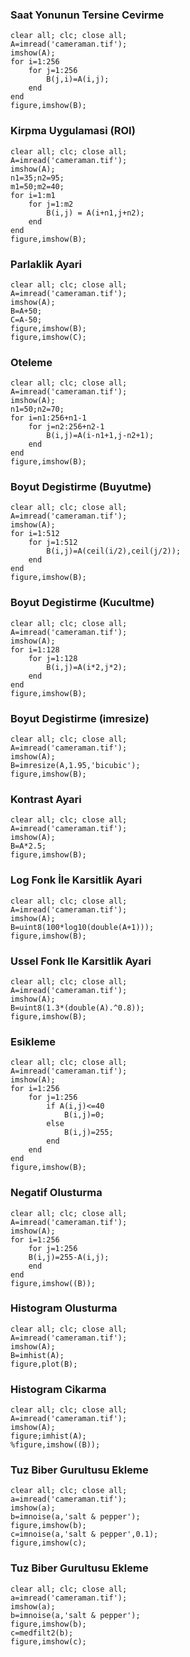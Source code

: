### Saat Yonunun Tersine Cevirme

    clear all; clc; close all;
    A=imread('cameraman.tif');
    imshow(A);
    for i=1:256
        for j=1:256
            B(j,i)=A(i,j);
        end
    end
    figure,imshow(B);

### Kirpma Uygulamasi (ROI)

    clear all; clc; close all;
    A=imread('cameraman.tif');
    imshow(A);
    n1=35;n2=95;
    m1=50;m2=40;
    for i=1:m1
        for j=1:m2
            B(i,j) = A(i+n1,j+n2);
        end
    end
    figure,imshow(B);

### Parlaklik Ayari

    clear all; clc; close all;
    A=imread('cameraman.tif');
    imshow(A);
    B=A+50;
    C=A-50;
    figure,imshow(B);
    figure,imshow(C);

### Oteleme

    clear all; clc; close all;
    A=imread('cameraman.tif');
    imshow(A);
    n1=50;n2=70;
    for i=n1:256+n1-1
        for j=n2:256+n2-1
            B(i,j)=A(i-n1+1,j-n2+1);
        end
    end
    figure,imshow(B);

### Boyut Degistirme (Buyutme)

    clear all; clc; close all;
    A=imread('cameraman.tif');
    imshow(A);
    for i=1:512
        for j=1:512
            B(i,j)=A(ceil(i/2),ceil(j/2));
        end
    end
    figure,imshow(B);

### Boyut Degistirme (Kucultme)

    clear all; clc; close all;
    A=imread('cameraman.tif');
    imshow(A);
    for i=1:128
        for j=1:128
            B(i,j)=A(i*2,j*2);
        end
    end
    figure,imshow(B);

### Boyut Degistirme (imresize)

    clear all; clc; close all;
    A=imread('cameraman.tif');
    imshow(A);
    B=imresize(A,1.95,'bicubic');
    figure,imshow(B);

### Kontrast Ayari

    clear all; clc; close all;
    A=imread('cameraman.tif');
    imshow(A);
    B=A*2.5;
    figure,imshow(B);

### Log Fonk İle Karsitlik Ayari

    clear all; clc; close all;
    A=imread('cameraman.tif');
    imshow(A);
    B=uint8(100*log10(double(A+1)));
    figure,imshow(B);

### Ussel Fonk Ile Karsitlik Ayari

    clear all; clc; close all;
    A=imread('cameraman.tif');
    imshow(A);
    B=uint8(1.3*(double(A).^0.8));
    figure,imshow(B);

### Esikleme

    clear all; clc; close all;
    A=imread('cameraman.tif');
    imshow(A);
    for i=1:256
        for j=1:256
            if A(i,j)<=40
                B(i,j)=0;
            else
                B(i,j)=255;
            end
        end
    end
    figure,imshow(B);

### Negatif Olusturma

    clear all; clc; close all;
    A=imread('cameraman.tif');
    imshow(A);
    for i=1:256
        for j=1:256
        B(i,j)=255-A(i,j);
        end
    end
    figure,imshow((B));

### Histogram Olusturma

    clear all; clc; close all;
    A=imread('cameraman.tif');
    imshow(A);
    B=imhist(A);
    figure,plot(B);

### Histogram Cikarma

    clear all; clc; close all;
    A=imread('cameraman.tif');
    imshow(A);
    figure;imhist(A);
    %figure,imshow((B));

### Tuz Biber Gurultusu Ekleme

    clear all; clc; close all;
    a=imread('cameraman.tif');
    imshow(a);
    b=imnoise(a,'salt & pepper');
    figure,imshow(b);
    c=imnoise(a,'salt & pepper',0.1);
    figure,imshow(c);

### Tuz Biber Gurultusu Ekleme

    clear all; clc; close all;
    a=imread('cameraman.tif');
    imshow(a);
    b=imnoise(a,'salt & pepper');
    figure,imshow(b);
    c=medfilt2(b);
    figure,imshow(c);

